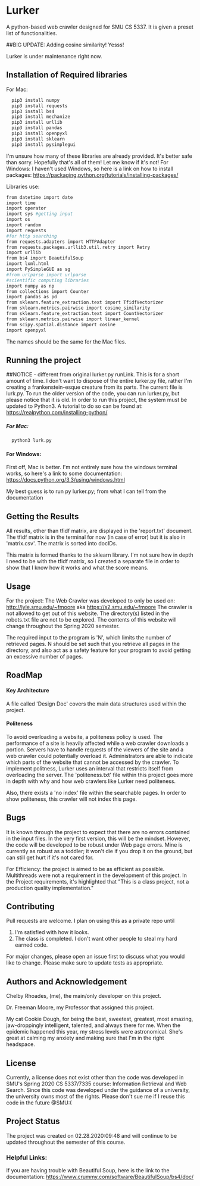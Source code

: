 # Lurker

A python-based web crawler designed for SMU CS 5337. It is given a preset list of functionalities.

##BIG UPDATE:
Adding cosine similarity! Yesss!

Lurker is under maintenance right now.

## Installation of Required libraries
For Mac:
```bash
  pip3 install numpy
  pip3 install requests
  pip3 install bs4
  pip3 install mechanize
  pip3 install urllib
  pip3 install pandas
  pip3 install openpyxl
  pip3 install sklearn
  pip3 install pysimplegui
```
I'm unsure how many of these libraries are already provided. It's better safe than sorry.
Hopefully that's all of them! Let me know if it's not!
For Windows:
I haven't used Windows, so here is a link on how to install packages: 
https://packaging.python.org/tutorials/installing-packages/

Libraries use:
```bash
from datetime import date
import time
import operator
import sys #getting input
import os
import random
import requests
#for http searching
from requests.adapters import HTTPAdapter
from requests.packages.urllib3.util.retry import Retry
import urllib
from bs4 import BeautifulSoup
import lxml.html
import PySimpleGUI as sg
#from urlparse import urlparse
#scientific computing libraries
import numpy as np
from collections import Counter
import pandas as pd
from sklearn.feature_extraction.text import TfidfVectorizer
from sklearn.metrics.pairwise import cosine_similarity 
from sklearn.feature_extraction.text import CountVectorizer
from sklearn.metrics.pairwise import linear_kernel
from scipy.spatial.distance import cosine
import openpyxl
```

The names should be the same for the Mac files.

## Running the project
##NOTICE - different from original lurker.py runLink.
This is for a short amount of time. I don't want to dispose of the entire lurker.py file, rather I'm creating a frankenstein-esque creature from its parts. The current file is lurk.py. To run the older version of the code, you can run lurker.py, but please notice that it is old.
In order to run this project, the system must be updated to Python3. A tutorial to do so can be found at: https://realpython.com/installing-python/
##### For Mac:
```bash
  python3 lurk.py
```
#### For Windows:
First off, Mac is better.
I'm not entirely sure how the windows terminal works, so here's a link to some documentation: https://docs.python.org/3.3/using/windows.html

My best guess is to run py lurker.py; from what I can tell from the documentation

## Getting the Results
All results, other than tfidf matrix, are displayed in the 'report.txt' document.
The tfidf matrix is in the terminal for now (in case of error) but it is also in 'matrix.csv'. The matrix is sorted into docIDs. 

This matrix is formed thanks to the sklearn library. I'm not sure how in depth I need to be with the tfidf matrix, so I created a separate file in order to show that I know how it works and what the score means. 

## Usage
For the project:
The Web Crawler was developed to only be used on:
http://lyle.smu.edu/~fmoore   aka   https://s2.smu.edu/~fmoore
The crawler is not allowed to get out of this website. The directory(s) listed in the robots.txt file are not to be explored.
The contents of this website will change throughout the Spring 2020 semester.

The required input to the program is 'N', which limits the number of retrieved pages. N should be set such that you retrieve all pages in the directory, and also act as a safety feature for your program to avoid getting an excessive number of pages.

## RoadMap
#### Key Architecture
A file called 'Design Doc' covers the main data structures used within the project.

#### Politeness
   To avoid overloading a website, a politeness policy is used. The performance of a site is heavily affected while a web crawler downloads a portion. Servers have to handle requests of the viewers of the site and a web crawler could potentially overload it. Administrators are able to indicate which parts of the website that cannot be accessed by the crawler. 
   To implement politness, Lurker uses an interval that restricts itself from overloading the server.
   The 'politeness.txt' file within this project goes more in depth with why and how web crawlers like Lurker need politeness.
   
   Also, there exists a 'no index' file within the searchable pages. In order to show politeness, this crawler will not index this page. 
   
## Bugs
It is known through the project to expect that there are no errors contained in the input files. 
In the very first version, this will be the mindset. 
However, the code will be developed to be robust under Web page errors.
Mine is currently as robust as a toddler; it won't die if you drop it on the ground, but can still get hurt if it's not cared for. 

For Efficiency: the project is aimed to be as efficient as possible. Multithreads were not a requirement in the development of this project. In the Project requirements, it's highlighted that "This is a class project, not a production quality implementation." 

## Contributing
Pull requests are welcome. I plan on using this as a private repo until 
1. I'm satisfied with how it looks. 
2. The class is completed. I don't want other people to steal my hard earned code.

For major changes, please open an issue first to discuss what you would like to change.
Please make sure to update tests as appropriate.

## Authors and Acknowledgement
Chelby Rhoades, (me), the main/only developer on this project.

Dr. Freeman Moore, my Professor that assigned this project.

My cat Cookie Dough, for being the best, sweetest, greatest, most amazing, jaw-droppingly intelligent, talented, and always there for me. When the epidemic happened this year, my stress levels were astronomical. She's great at calming my anxiety and making sure that I'm in the right headspace.

## License
Currently, a license does not exist other than the code was developed in SMU's Spring 2020 CS 5337/7335 course: Information Retrieval and Web Search. Since this code was developed under the guidance of a university, the university owns most of the rights. Please don't sue me if I reuse this code in the future @SMU:(

## Project Status
The project was created on 02.28.2020:09:48 and will continue to be updated throughout the semester of this course.

### Helpful Links:
If you are having trouble with Beautiful Soup, here is the link to the documentation:
https://www.crummy.com/software/BeautifulSoup/bs4/doc/


